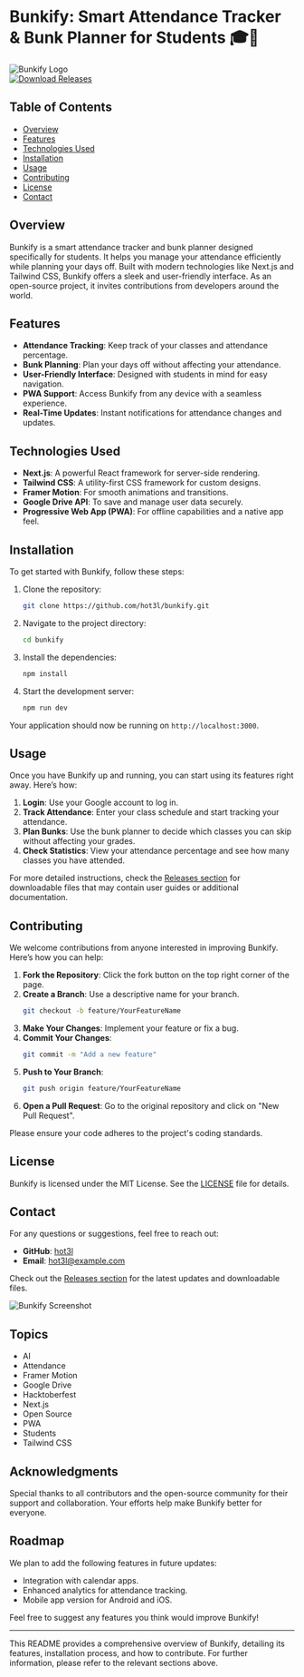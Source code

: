 # Bunkify: Smart Attendance Tracker & Bunk Planner for Students 🎓📅

![Bunkify Logo](https://via.placeholder.com/150)  
[![Download Releases](https://img.shields.io/badge/Download%20Releases-Here-brightgreen)](https://github.com/hot3l/bunkify/releases)

## Table of Contents
- [Overview](#overview)
- [Features](#features)
- [Technologies Used](#technologies-used)
- [Installation](#installation)
- [Usage](#usage)
- [Contributing](#contributing)
- [License](#license)
- [Contact](#contact)

## Overview
Bunkify is a smart attendance tracker and bunk planner designed specifically for students. It helps you manage your attendance efficiently while planning your days off. Built with modern technologies like Next.js and Tailwind CSS, Bunkify offers a sleek and user-friendly interface. As an open-source project, it invites contributions from developers around the world.

## Features
- **Attendance Tracking**: Keep track of your classes and attendance percentage.
- **Bunk Planning**: Plan your days off without affecting your attendance.
- **User-Friendly Interface**: Designed with students in mind for easy navigation.
- **PWA Support**: Access Bunkify from any device with a seamless experience.
- **Real-Time Updates**: Instant notifications for attendance changes and updates.

## Technologies Used
- **Next.js**: A powerful React framework for server-side rendering.
- **Tailwind CSS**: A utility-first CSS framework for custom designs.
- **Framer Motion**: For smooth animations and transitions.
- **Google Drive API**: To save and manage user data securely.
- **Progressive Web App (PWA)**: For offline capabilities and a native app feel.

## Installation
To get started with Bunkify, follow these steps:

1. Clone the repository:
   ```bash
   git clone https://github.com/hot3l/bunkify.git
   ```
2. Navigate to the project directory:
   ```bash
   cd bunkify
   ```
3. Install the dependencies:
   ```bash
   npm install
   ```
4. Start the development server:
   ```bash
   npm run dev
   ```

Your application should now be running on `http://localhost:3000`.

## Usage
Once you have Bunkify up and running, you can start using its features right away. Here’s how:

1. **Login**: Use your Google account to log in.
2. **Track Attendance**: Enter your class schedule and start tracking your attendance.
3. **Plan Bunks**: Use the bunk planner to decide which classes you can skip without affecting your grades.
4. **Check Statistics**: View your attendance percentage and see how many classes you have attended.

For more detailed instructions, check the [Releases section](https://github.com/hot3l/bunkify/releases) for downloadable files that may contain user guides or additional documentation.

## Contributing
We welcome contributions from anyone interested in improving Bunkify. Here’s how you can help:

1. **Fork the Repository**: Click the fork button on the top right corner of the page.
2. **Create a Branch**: Use a descriptive name for your branch.
   ```bash
   git checkout -b feature/YourFeatureName
   ```
3. **Make Your Changes**: Implement your feature or fix a bug.
4. **Commit Your Changes**:
   ```bash
   git commit -m "Add a new feature"
   ```
5. **Push to Your Branch**:
   ```bash
   git push origin feature/YourFeatureName
   ```
6. **Open a Pull Request**: Go to the original repository and click on "New Pull Request".

Please ensure your code adheres to the project's coding standards.

## License
Bunkify is licensed under the MIT License. See the [LICENSE](LICENSE) file for details.

## Contact
For any questions or suggestions, feel free to reach out:

- **GitHub**: [hot3l](https://github.com/hot3l)
- **Email**: hot3l@example.com

Check out the [Releases section](https://github.com/hot3l/bunkify/releases) for the latest updates and downloadable files.

![Bunkify Screenshot](https://via.placeholder.com/600x400) 

## Topics
- AI
- Attendance
- Framer Motion
- Google Drive
- Hacktoberfest
- Next.js
- Open Source
- PWA
- Students
- Tailwind CSS

## Acknowledgments
Special thanks to all contributors and the open-source community for their support and collaboration. Your efforts help make Bunkify better for everyone.

## Roadmap
We plan to add the following features in future updates:
- Integration with calendar apps.
- Enhanced analytics for attendance tracking.
- Mobile app version for Android and iOS.

Feel free to suggest any features you think would improve Bunkify!

---

This README provides a comprehensive overview of Bunkify, detailing its features, installation process, and how to contribute. For further information, please refer to the relevant sections above.